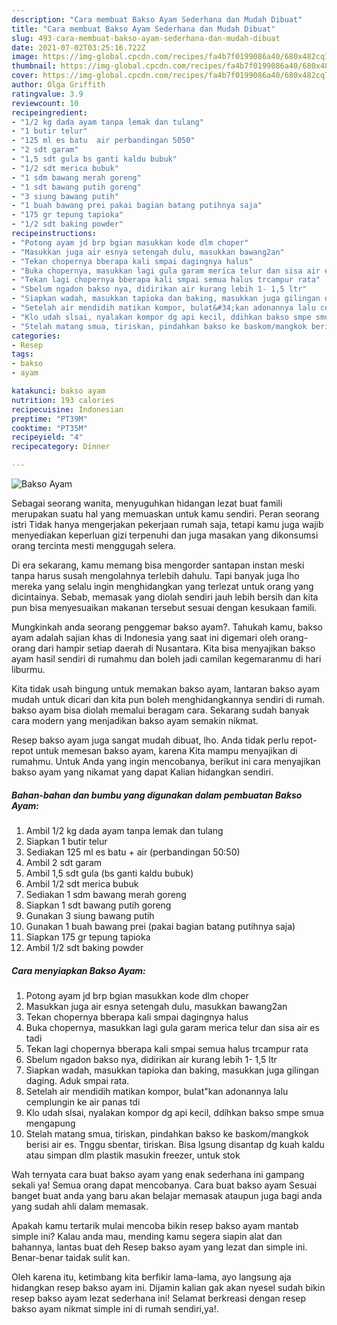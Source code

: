 ```yaml
---
description: "Cara membuat Bakso Ayam Sederhana dan Mudah Dibuat"
title: "Cara membuat Bakso Ayam Sederhana dan Mudah Dibuat"
slug: 493-cara-membuat-bakso-ayam-sederhana-dan-mudah-dibuat
date: 2021-07-02T03:25:16.722Z
image: https://img-global.cpcdn.com/recipes/fa4b7f0199086a40/680x482cq70/bakso-ayam-foto-resep-utama.jpg
thumbnail: https://img-global.cpcdn.com/recipes/fa4b7f0199086a40/680x482cq70/bakso-ayam-foto-resep-utama.jpg
cover: https://img-global.cpcdn.com/recipes/fa4b7f0199086a40/680x482cq70/bakso-ayam-foto-resep-utama.jpg
author: Olga Griffith
ratingvalue: 3.9
reviewcount: 10
recipeingredient:
- "1/2 kg dada ayam tanpa lemak dan tulang"
- "1 butir telur"
- "125 ml es batu  air perbandingan 5050"
- "2 sdt garam"
- "1,5 sdt gula bs ganti kaldu bubuk"
- "1/2 sdt merica bubuk"
- "1 sdm bawang merah goreng"
- "1 sdt bawang putih goreng"
- "3 siung bawang putih"
- "1 buah bawang prei pakai bagian batang putihnya saja"
- "175 gr tepung tapioka"
- "1/2 sdt baking powder"
recipeinstructions:
- "Potong ayam jd brp bgian masukkan kode dlm choper"
- "Masukkan juga air esnya setengah dulu, masukkan bawang2an"
- "Tekan chopernya bberapa kali smpai dagingnya halus"
- "Buka chopernya, masukkan lagi gula garam merica telur dan sisa air es tadi"
- "Tekan lagi chopernya bberapa kali smpai semua halus trcampur rata"
- "Sbelum ngadon bakso nya, didirikan air kurang lebih 1- 1,5 ltr"
- "Siapkan wadah, masukkan tapioka dan baking, masukkan juga gilingan daging. Aduk smpai rata."
- "Setelah air mendidih matikan kompor, bulat&#34;kan adonannya lalu cemplungin ke air panas tdi"
- "Klo udah slsai, nyalakan kompor dg api kecil, ddihkan bakso smpe smua mengapung"
- "Stelah matang smua, tiriskan, pindahkan bakso ke baskom/mangkok berisi air es. Tnggu sbentar, tiriskan. Bisa lgsung disantap dg kuah kaldu atau simpan dlm plastik masukin freezer, untuk stok"
categories:
- Resep
tags:
- bakso
- ayam

katakunci: bakso ayam 
nutrition: 193 calories
recipecuisine: Indonesian
preptime: "PT39M"
cooktime: "PT35M"
recipeyield: "4"
recipecategory: Dinner

---
```



![Bakso Ayam](https://img-global.cpcdn.com/recipes/fa4b7f0199086a40/680x482cq70/bakso-ayam-foto-resep-utama.jpg)

Sebagai seorang wanita, menyuguhkan hidangan lezat buat famili merupakan suatu hal yang memuaskan untuk kamu sendiri. Peran seorang istri Tidak hanya mengerjakan pekerjaan rumah saja, tetapi kamu juga wajib menyediakan keperluan gizi terpenuhi dan juga masakan yang dikonsumsi orang tercinta mesti menggugah selera.

Di era  sekarang, kamu memang bisa mengorder santapan instan meski tanpa harus susah mengolahnya terlebih dahulu. Tapi banyak juga lho mereka yang selalu ingin menghidangkan yang terlezat untuk orang yang dicintainya. Sebab, memasak yang diolah sendiri jauh lebih bersih dan kita pun bisa menyesuaikan makanan tersebut sesuai dengan kesukaan famili. 



Mungkinkah anda seorang penggemar bakso ayam?. Tahukah kamu, bakso ayam adalah sajian khas di Indonesia yang saat ini digemari oleh orang-orang dari hampir setiap daerah di Nusantara. Kita bisa menyajikan bakso ayam hasil sendiri di rumahmu dan boleh jadi camilan kegemaranmu di hari liburmu.

Kita tidak usah bingung untuk memakan bakso ayam, lantaran bakso ayam mudah untuk dicari dan kita pun boleh menghidangkannya sendiri di rumah. bakso ayam bisa diolah memalui beragam cara. Sekarang sudah banyak cara modern yang menjadikan bakso ayam semakin nikmat.

Resep bakso ayam juga sangat mudah dibuat, lho. Anda tidak perlu repot-repot untuk memesan bakso ayam, karena Kita mampu menyajikan di rumahmu. Untuk Anda yang ingin mencobanya, berikut ini cara menyajikan bakso ayam yang nikamat yang dapat Kalian hidangkan sendiri.

<!--inarticleads1-->

##### Bahan-bahan dan bumbu yang digunakan dalam pembuatan Bakso Ayam:

1. Ambil 1/2 kg dada ayam tanpa lemak dan tulang
1. Siapkan 1 butir telur
1. Sediakan 125 ml es batu + air (perbandingan 50:50)
1. Ambil 2 sdt garam
1. Ambil 1,5 sdt gula (bs ganti kaldu bubuk)
1. Ambil 1/2 sdt merica bubuk
1. Sediakan 1 sdm bawang merah goreng
1. Siapkan 1 sdt bawang putih goreng
1. Gunakan 3 siung bawang putih
1. Gunakan 1 buah bawang prei (pakai bagian batang putihnya saja)
1. Siapkan 175 gr tepung tapioka
1. Ambil 1/2 sdt baking powder




<!--inarticleads2-->

##### Cara menyiapkan Bakso Ayam:

1. Potong ayam jd brp bgian masukkan kode dlm choper
1. Masukkan juga air esnya setengah dulu, masukkan bawang2an
1. Tekan chopernya bberapa kali smpai dagingnya halus
1. Buka chopernya, masukkan lagi gula garam merica telur dan sisa air es tadi
1. Tekan lagi chopernya bberapa kali smpai semua halus trcampur rata
1. Sbelum ngadon bakso nya, didirikan air kurang lebih 1- 1,5 ltr
1. Siapkan wadah, masukkan tapioka dan baking, masukkan juga gilingan daging. Aduk smpai rata.
1. Setelah air mendidih matikan kompor, bulat&#34;kan adonannya lalu cemplungin ke air panas tdi
1. Klo udah slsai, nyalakan kompor dg api kecil, ddihkan bakso smpe smua mengapung
1. Stelah matang smua, tiriskan, pindahkan bakso ke baskom/mangkok berisi air es. Tnggu sbentar, tiriskan. Bisa lgsung disantap dg kuah kaldu atau simpan dlm plastik masukin freezer, untuk stok




Wah ternyata cara buat bakso ayam yang enak sederhana ini gampang sekali ya! Semua orang dapat mencobanya. Cara buat bakso ayam Sesuai banget buat anda yang baru akan belajar memasak ataupun juga bagi anda yang sudah ahli dalam memasak.

Apakah kamu tertarik mulai mencoba bikin resep bakso ayam mantab simple ini? Kalau anda mau, mending kamu segera siapin alat dan bahannya, lantas buat deh Resep bakso ayam yang lezat dan simple ini. Benar-benar taidak sulit kan. 

Oleh karena itu, ketimbang kita berfikir lama-lama, ayo langsung aja hidangkan resep bakso ayam ini. Dijamin kalian gak akan nyesel sudah bikin resep bakso ayam lezat sederhana ini! Selamat berkreasi dengan resep bakso ayam nikmat simple ini di rumah sendiri,ya!.

